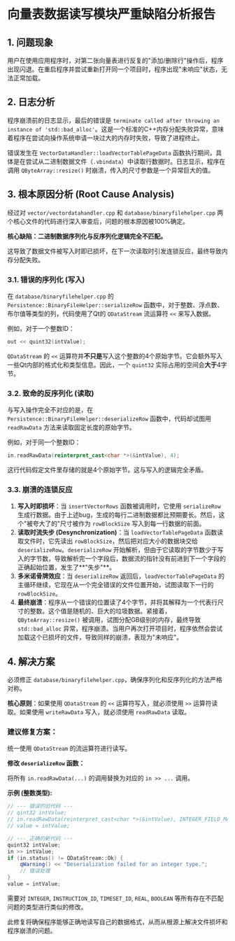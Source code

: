 # 向量表数据读写模块严重缺陷分析报告

## 1. 问题现象

用户在使用应用程序时，对第二张向量表进行反复的"添加/删除行"操作后，程序出现闪退。在重启程序并尝试重新打开同一个项目时，程序出现"未响应"状态，无法正常加载。

## 2. 日志分析

程序崩溃前的日志显示，最后的错误是 `terminate called after throwing an instance of 'std::bad_alloc'`。这是一个标准的C++内存分配失败异常，意味着程序在尝试向操作系统申请一块过大的内存时失败，导致了进程终止。

错误发生在 `VectorDataHandler::loadVectorTablePageData` 函数执行期间，具体是在尝试从二进制数据文件（`.vbindata`）中读取行数据时。日志显示，程序在调用 `QByteArray::resize()` 时崩溃，传入的尺寸参数是一个异常巨大的值。

## 3. 根本原因分析 (Root Cause Analysis)

经过对 `vector/vectordatahandler.cpp` 和 `database/binaryfilehelper.cpp` 两个核心文件的代码进行深入审查后，问题的根本原因被100%确定。

**核心缺陷：二进制数据序列化与反序列化逻辑完全不匹配。**

这导致了数据文件被写入时即已损坏，在下一次读取时引发连锁反应，最终导致内存分配失败。

### 3.1. 错误的序列化 (写入)

在 `database/binaryfilehelper.cpp` 的 `Persistence::BinaryFileHelper::serializeRow` 函数中，对于整数、浮点数、布尔值等类型的列，代码使用了Qt的 `QDataStream` 流运算符 `<<` 来写入数据。

例如，对于一个整数ID：
```cpp
out << quint32(intValue);
```
`QDataStream` 的 `<<` 运算符并**不只是**写入这个整数的4个原始字节。它会额外写入一些Qt内部的格式化和类型信息。因此，一个 `quint32` 实际占用的空间会**大于**4字节。

### 3.2. 致命的反序列化 (读取)

与写入操作完全不对应的是，在 `Persistence::BinaryFileHelper::deserializeRow` 函数中，代码却试图用 `readRawData` 方法来读取固定长度的原始字节。

例如，对于同一个整数ID：
```cpp
in.readRawData(reinterpret_cast<char *>(&intValue), 4);
```
这行代码假定文件里存储的就是4个原始字节。这与写入的逻辑完全矛盾。

### 3.3. 崩溃的连锁反应

1.  **写入时即损坏**：当 `insertVectorRows` 函数被调用时，它使用 `serializeRow` 生成行数据。由于上述bug，生成的每行二进制数据都比预期要长。然后，这个"被夸大了的"尺寸被作为 `rowBlockSize` 写入到每一行数据的前面。
2.  **读取时流失步 (Desynchronization)**：当 `loadVectorTablePageData` 函数读取文件时，它先读出 `rowBlockSize`，然后把对应大小的数据块交给 `deserializeRow`。`deserializeRow` 开始解析，但由于它读取的字节数少于写入的字节数，导致解析完一个字段后，数据流的指针没有前进到下一个字段的正确起始位置，发生了**"失步"**。
3.  **多米诺骨牌效应**：当 `deserializeRow` 返回后，`loadVectorTablePageData` 的主循环继续，它现在从一个完全错误的文件位置开始，试图读取下一行的 `rowBlockSize`。
4.  **最终崩溃**：程序从一个错误的位置读了4个字节，并将其解释为一个代表行尺寸的整数。这个值是随机的、巨大的垃圾数据。紧接着，`QByteArray::resize()` 被调用，试图分配GB级别的内存，最终导致 `std::bad_alloc` 异常，程序崩溃。当用户再次打开项目时，程序依然会尝试加载这个已损坏的文件，导致同样的崩溃，表现为"未响应"。

## 4. 解决方案

必须修正 `database/binaryfilehelper.cpp`，确保序列化和反序列化的方法严格对称。

**核心原则**：如果使用 `QDataStream` 的 `<<` 运算符写入，就必须使用 `>>` 运算符读取。如果使用 `writeRawData` 写入，就必须使用 `readRawData` 读取。

### 建议修复方案：

统一使用 `QDataStream` 的流运算符进行读写。

**修改 `deserializeRow` 函数：**

将所有 `in.readRawData(...)` 的调用替换为对应的 `in >> ...` 调用。

**示例 (整数类型):**
```cpp
// --- 错误的旧代码 ---
// qint32 intValue;
// in.readRawData(reinterpret_cast<char *>(&intValue), INTEGER_FIELD_MAX_LENGTH);
// value = intValue;

// --- 正确的新代码 ---
quint32 intValue;
in >> intValue;
if (in.status() != QDataStream::Ok) {
    qWarning() << "Deserialization failed for an integer type.";
    // 错误处理
}
value = intValue;
```
需要对 `INTEGER`, `INSTRUCTION_ID`, `TIMESET_ID`, `REAL`, `BOOLEAN` 等所有存在不匹配问题的类型进行类似的修改。

此修复将确保程序能够正确地读写自己的数据格式，从而从根源上解决文件损坏和程序崩溃的问题。 